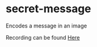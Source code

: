 # secret-message
Encodes a message in an image

Recording can be found [Here](https://asciinema.org/a/YHilc1KQIyQnxaYImmMhtSdCf)
